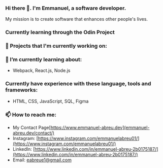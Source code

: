 ### Hi there 👋. I'm Emmanuel, a software developer.
My mission is to create software that enhances other people's lives.

### Currently learning through the Odin Project

### 🔭 Projects that I'm currently working on:

### 🌱 I’m currently learning about:
- Webpack, React.js, Node.js

### Currently have experience with these language, tools and frameworks:
- HTML, CSS, JavaScript, SQL, Figma

### 📫 How to reach me:
* My Contact Page[https://www.emmanuel-abreu.dev](emmanuel-abreu.dev/contact/)
* Instagram: [https://www.instagram.com/emmanuelabreu01/](https://www.instagram.com/emmanuelabreu01/)
* LinkedIn: [https://www.linkedin.com/in/emmanuel-abreu-2b0175187/](https://www.linkedin.com/in/emmanuel-abreu-2b0175187/)
* Email: eabreue1@gmail.com

<!--
**Emmanuel-Abreu/emmanuel-abreu** is a ✨ _special_ ✨ repository because its `README.md` (this file) appears on your GitHub profile.

Here are some ideas to get you started:

- 🔭 I’m currently working on ...
- 🌱 I’m currently learning ...
- 👯 I’m looking to collaborate on ...
- 🤔 I’m looking for help with ...
- 💬 Ask me about ...
- 📫 How to reach me: ...
- 😄 Pronouns: ...
- ⚡ Fun fact: ...
-->
